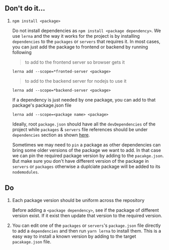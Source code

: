 


Don't do it...
---
1. `npm install <package>`

    Do not install dependencies as `npm install <package dependency>`.
    We use `lerna` and the way it works for the project is by installing `dependencies` to the `packages` or `servers` that requires it. In most cases,
    you can just add the package to frontend or backend by running following

    > to add to the frontend server so browser gets it

   `lerna add --scope=*fronted-server <package>`


    > to add to the backend server for nodejs to use it

   `lerna add --scope=*backend-server <package>`

    If a dependency is just needed by one package, you can add to that package's package.json file

   `lerna add --scope=<package name> <package>`

   Ideally, root `package.json` should have all the `devDependencies` of the project while `packages` & `servers` file references should be under `dependencies` section as shown [here](https://github.com/cdmbase/fullstack-pro/blob/master/package.json#L67-L78).

   Sometimes we may need to `pin` a package as other dependencies can bring some older versions of the package we want to add. In that case we can pin the required package version by adding to the `pacakge.json`. But make sure you don't have different version of the package in `servers` or `packages` otherwise a duplciate package will be added to its `nodemodules`.

Do
---
1. Each package version should be uniform across the repository

    Before adding a `<package dependency>`, see if the package of different version exist. If it exist then update that version to the required version.

2. You can edit one of the `packages` or `servers`'s `package.json` file directly to add a `dependencies` and then run `yarn lerna` to install them. This is a easy way to install a known version by adding to the target `pacakage.json` file.